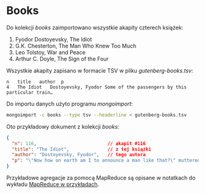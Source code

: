 # Books

Do kolekcji *books* zaimportowano wszystkie akapity czterech
książek:

1. Fyodor Dostoyevsky, The Idiot
2. G.K. Chesterton, The Man Who Knew Too Much
3. Leo Tolstoy, War and Peace
4. Arthur C. Doyle, The Sign of the Four

Wszystkie akapity zapisano w formacie TSV
w pliku *gutenberg-books.tsv*:

```tsv
n	title	author	p
4	The Idiot	Dostoyevsky, Fyodor	Some of the passengers by this particular train…
```

Do importu danych użyto programu *mongoimport*:

```sh
mongoimport -c books --type tsv --headerline < gutenberg-books.tsv
```

Oto przykładowy dokument z kolekcji *books*:

```json
{
  "n": 116,                          // akapit #116
  "title": "The Idiot",              // z tej książki
  "author": "Dostoyevsky, Fyodor",   // tego autora
  "p": "\"Now how on earth am I to announce a man like that?\" muttered the servant. …"
}
```

Przykładowe agregacje za pomocą MapReduce
są opisane w notatkach do wykładu
[MapReduce w przykładach](http://sinatra.local/nosql/mongodb-mapreduce).
